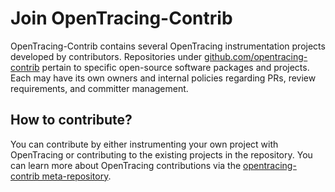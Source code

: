 # Join OpenTracing-Contrib

OpenTracing-Contrib contains several OpenTracing instrumentation projects developed by contributors. Repositories under [github.com/opentracing-contrib](https://github.com/opentracing-contrib) pertain to specific open-source software packages and projects. Each may have its own owners and internal policies regarding PRs, review requirements, and committer management.

## How to contribute?

You can contribute by either instrumenting your own project with OpenTracing or contributing to the existing projects in the repository. You can learn more about OpenTracing contributions via the [opentracing-contrib meta-repository](https://github.com/opentracing-contrib/meta).
